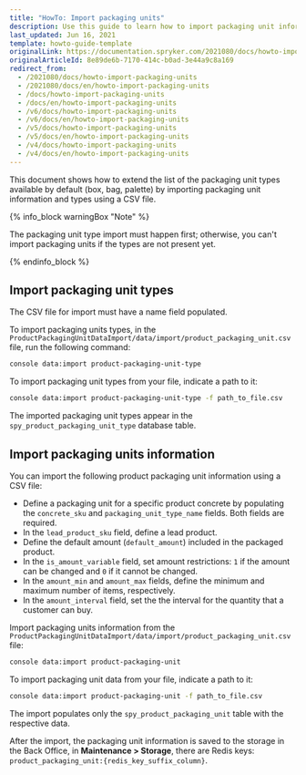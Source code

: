 ```yaml
---
title: "HowTo: Import packaging units"
description: Use this guide to learn how to import packaging unit information and its types using a CSV file.
last_updated: Jun 16, 2021
template: howto-guide-template
originalLink: https://documentation.spryker.com/2021080/docs/howto-import-packaging-units
originalArticleId: 8e89de6b-7170-414c-b0ad-3e44a9c8a169
redirect_from:
  - /2021080/docs/howto-import-packaging-units
  - /2021080/docs/en/howto-import-packaging-units
  - /docs/howto-import-packaging-units
  - /docs/en/howto-import-packaging-units
  - /v6/docs/howto-import-packaging-units
  - /v6/docs/en/howto-import-packaging-units
  - /v5/docs/howto-import-packaging-units
  - /v5/docs/en/howto-import-packaging-units
  - /v4/docs/howto-import-packaging-units
  - /v4/docs/en/howto-import-packaging-units
---
```


This document shows how to extend the list of the packaging unit types available by default (box, bag, palette) by importing packaging unit information and types using a CSV file.

{% info_block warningBox "Note" %}

The packaging unit type import must happen first; otherwise, you can't import packaging units if the types are not present yet.

{% endinfo_block %}

## Import packaging unit types

The CSV file for import must have a name field populated.

To import packaging units types, in the `ProductPackagingUnitDataImport/data/import/product_packaging_unit.csv` file, run the following command:

```bash
console data:import product-packaging-unit-type
```

To import packaging unit types from your file, indicate a path to it:

```bash
console data:import product-packaging-unit-type -f path_to_file.csv
```

The imported packaging unit types appear in the `spy_product_packaging_unit_type` database table.

## Import packaging units information

You can import the following product packaging unit information using a CSV file:

* Define a packaging unit for a specific product concrete by populating the `concrete_sku` and `packaging_unit_type_name` fields. Both fields are required.
* In the `lead_product_sku` field, define a lead product.
* Define the default amount (`default_amount`) included in the packaged product.
* In the `is_amount_variable` field, set amount restrictions: `1` if the amount can be changed and `0` if it cannot be changed.
* In the `amount_min` and `amount_max` fields, define the minimum and maximum number of items, respectively.
* In the `amount_interval` field, set the the interval for the quantity that a customer can buy.

Import packaging units information from the `ProductPackagingUnitDataImport/data/import/product_packaging_unit.csv` file:

```bash
console data:import product-packaging-unit
```

To import packaging unit data from your file, indicate a path to it:

```bash
console data:import product-packaging-unit -f path_to_file.csv
```

The import populates only the `spy_product_packaging_unit` table with the respective data.

After the import, the packaging unit information is saved to the storage in the Back Office, in **Maintenance&nbsp;<span aria-label="and then">></span> Storage**, there are Redis keys: `product_packaging_unit:{redis_key_suffix_column}`.

<!-- {% info_block infoBox "Info" %}
In the current implementation each packaging unit and lead product has to define sales units. It's enough to define the default "item" as a base unit for the abstract and to define also "item" as one and only sales unit for both the leading product and all related packaging units.
{% endinfo_block %} -->
